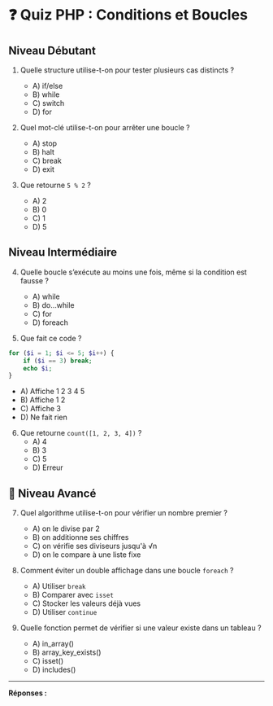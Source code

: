 # ❓ Quiz PHP : Conditions et Boucles

## Niveau Débutant

1. Quelle structure utilise-t-on pour tester plusieurs cas distincts ?

   - A) if/else
   - B) while
   - C) switch
   - D) for

2. Quel mot-clé utilise-t-on pour arrêter une boucle ?

   - A) stop
   - B) halt
   - C) break
   - D) exit

3. Que retourne `5 % 2` ?
   - A) 2
   - B) 0
   - C) 1
   - D) 5

## Niveau Intermédiaire

4. Quelle boucle s’exécute au moins une fois, même si la condition est fausse ?

   - A) while
   - B) do...while
   - C) for
   - D) foreach

5. Que fait ce code ?

```php
for ($i = 1; $i <= 5; $i++) {
    if ($i == 3) break;
    echo $i;
}
```

- A) Affiche 1 2 3 4 5
- B) Affiche 1 2
- C) Affiche 3
- D) Ne fait rien

6. Que retourne `count([1, 2, 3, 4])` ?
   - A) 4
   - B) 3
   - C) 5
   - D) Erreur

## 🧠 Niveau Avancé

7. Quel algorithme utilise-t-on pour vérifier un nombre premier ?

   - A) on le divise par 2
   - B) on additionne ses chiffres
   - C) on vérifie ses diviseurs jusqu'à √n
   - D) on le compare à une liste fixe

8. Comment éviter un double affichage dans une boucle `foreach` ?

   - A) Utiliser `break`
   - B) Comparer avec `isset`
   - C) Stocker les valeurs déjà vues
   - D) Utiliser `continue`

9. Quelle fonction permet de vérifier si une valeur existe dans un tableau ?
   - A) in_array()
   - B) array_key_exists()
   - C) isset()
   - D) includes()

---

**Réponses :**

